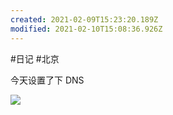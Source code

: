 ```yaml
---
created: 2021-02-09T15:23:20.189Z
modified: 2021-02-10T15:08:36.926Z
---
```

#日记 #北京

今天设置了下 DNS

![](https://i.loli.net/2021/02/09/tg4bHMS5zjPkIic.png)  

